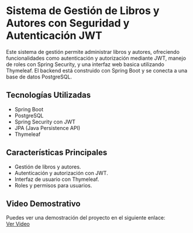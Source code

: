 # Sistema de Gestión de Libros y Autores con Seguridad y Autenticación JWT

Este sistema de gestión permite administrar libros y autores, ofreciendo funcionalidades como autenticación y autorización mediante JWT, manejo de roles con Spring Security, y una interfaz web basica utilizando Thymeleaf. El backend está construido con Spring Boot y se conecta a una base de datos PostgreSQL.

## Tecnologías Utilizadas
- Spring Boot
- PostgreSQL
- Spring Security con JWT
- JPA (Java Persistence API)
- Thymeleaf

## Características Principales
- Gestión de libros y autores.
- Autenticación y autorización con JWT.
- Interfaz de usuario con Thymeleaf.
- Roles y permisos para usuarios.

## Video Demostrativo
Puedes ver una demostración del proyecto en el siguiente enlace:  
[Ver Video](https://www.youtube.com/watch?v=JgT-Vl5pLy0&t=14s)

